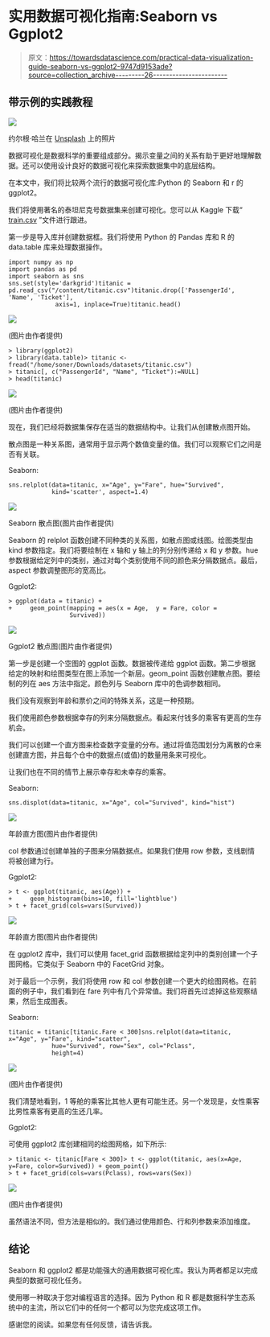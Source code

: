 # 实用数据可视化指南:Seaborn vs Ggplot2

> 原文：<https://towardsdatascience.com/practical-data-visualization-guide-seaborn-vs-ggplot2-9747d9153ade?source=collection_archive---------26----------------------->

## 带示例的实践教程

![](img/d72edaa1122d12448c313cd3dff7ca4b.png)

约尔根·哈兰在 [Unsplash](https://unsplash.com/s/photos/twice?utm_source=unsplash&utm_medium=referral&utm_content=creditCopyText) 上的照片

数据可视化是数据科学的重要组成部分。揭示变量之间的关系有助于更好地理解数据。还可以使用设计良好的数据可视化来探索数据集中的底层结构。

在本文中，我们将比较两个流行的数据可视化库:Python 的 Seaborn 和 r 的 ggplot2。

我们将使用著名的泰坦尼克号数据集来创建可视化。您可以从 Kaggle 下载“ [train.csv](https://www.kaggle.com/c/titanic) ”文件进行跟进。

第一步是导入库并创建数据框。我们将使用 Python 的 Pandas 库和 R 的 data.table 库来处理数据操作。

```
import numpy as np
import pandas as pd
import seaborn as sns
sns.set(style='darkgrid')titanic = pd.read_csv("/content/titanic.csv")titanic.drop(['PassengerId', 'Name', 'Ticket'], 
             axis=1, inplace=True)titanic.head()
```

![](img/a85fbd7c5929a29b3a111cc89c2b9384.png)

(图片由作者提供)

```
> library(ggplot2)
> library(data.table)> titanic <- fread("/home/soner/Downloads/datasets/titanic.csv")
> titanic[, c("PassengerId", "Name", "Ticket"):=NULL]
> head(titanic)
```

![](img/be04f265d8a7137b45e619280a2b0a7e.png)

(图片由作者提供)

现在，我们已经将数据集保存在适当的数据结构中。让我们从创建散点图开始。

散点图是一种关系图，通常用于显示两个数值变量的值。我们可以观察它们之间是否有关联。

Seaborn:

```
sns.relplot(data=titanic, x="Age", y="Fare", hue="Survived",
            kind='scatter', aspect=1.4)
```

![](img/2f6cc985f70b661cac8b05a6204891f2.png)

Seaborn 散点图(图片由作者提供)

Seaborn 的 relplot 函数创建不同种类的关系图，如散点图或线图。绘图类型由 kind 参数指定。我们将要绘制在 x 轴和 y 轴上的列分别传递给 x 和 y 参数。hue 参数根据给定列中的类别，通过对每个类别使用不同的颜色来分隔数据点。最后，aspect 参数调整图形的宽高比。

Ggplot2:

```
> ggplot(data = titanic) + 
+     geom_point(mapping = aes(x = Age,  y = Fare, color =  
                 Survived))
```

![](img/05752eafaf2e6c4474c9d846b545638e.png)

Ggplot2 散点图(图片由作者提供)

第一步是创建一个空图的 ggplot 函数。数据被传递给 ggplot 函数。第二步根据给定的映射和绘图类型在图上添加一个新层。geom_point 函数创建散点图。要绘制的列在 aes 方法中指定。颜色列与 Seaborn 库中的色调参数相同。

我们没有观察到年龄和票价之间的特殊关系，这是一种预期。

我们使用颜色参数根据幸存的列来分隔数据点。看起来付钱多的乘客有更高的生存机会。

我们可以创建一个直方图来检查数字变量的分布。通过将值范围划分为离散的仓来创建直方图，并且每个仓中的数据点(或值)的数量用条来可视化。

让我们也在不同的情节上展示幸存和未幸存的乘客。

Seaborn:

```
sns.displot(data=titanic, x="Age", col="Survived", kind="hist")
```

![](img/7b01ae2d370f3800aaf60a6dd00951e6.png)

年龄直方图(图片由作者提供)

col 参数通过创建单独的子图来分隔数据点。如果我们使用 row 参数，支线剧情将被创建为行。

Ggplot2:

```
> t <- ggplot(titanic, aes(Age)) + 
+     geom_histogram(bins=10, fill='lightblue')
> t + facet_grid(cols=vars(Survived))
```

![](img/c0313856df5273a82fd95379d1797b1f.png)

年龄直方图(图片由作者提供)

在 ggplot2 库中，我们可以使用 facet_grid 函数根据给定列中的类别创建一个子图网格。它类似于 Seaborn 中的 FacetGrid 对象。

对于最后一个示例，我们将使用 row 和 col 参数创建一个更大的绘图网格。在前面的例子中，我们看到在 fare 列中有几个异常值。我们将首先过滤掉这些观察结果，然后生成图表。

Seaborn:

```
titanic = titanic[titanic.Fare < 300]sns.relplot(data=titanic, x="Age", y="Fare", kind="scatter",
            hue="Survived", row="Sex", col="Pclass",
            height=4)
```

![](img/36fecac9b857b2c8154981033498a905.png)

(图片由作者提供)

我们清楚地看到，1 等舱的乘客比其他人更有可能生还。另一个发现是，女性乘客比男性乘客有更高的生还几率。

Ggplot2:

可使用 ggplot2 库创建相同的绘图网格，如下所示:

```
> titanic <- titanic[Fare < 300]> t <- ggplot(titanic, aes(x=Age, y=Fare, color=Survived)) + geom_point()
> t + facet_grid(cols=vars(Pclass), rows=vars(Sex))
```

![](img/03b8a359a10b82e8b5d7fadf1bf90a17.png)

(图片由作者提供)

虽然语法不同，但方法是相似的。我们通过使用颜色、行和列参数来添加维度。

## 结论

Seaborn 和 ggplot2 都是功能强大的通用数据可视化库。我认为两者都足以完成典型的数据可视化任务。

使用哪一种取决于您对编程语言的选择。因为 Python 和 R 都是数据科学生态系统中的主流，所以它们中的任何一个都可以为您完成这项工作。

感谢您的阅读。如果您有任何反馈，请告诉我。